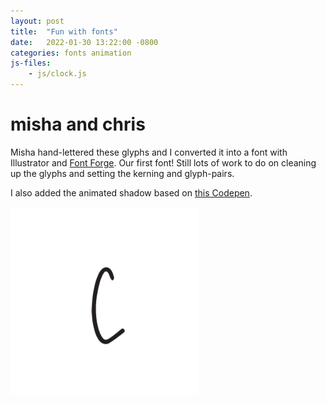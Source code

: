 ```yaml
---
layout: post
title:  "Fun with fonts"
date:   2022-01-30 13:22:00 -0800
categories: fonts animation
js-files:
    - js/clock.js
---
```


<link rel="stylesheet" href="/assets/css/posts.css">

<h1 class="shadowed" data-shadow='misha and chris'>misha and chris</h1>

Misha hand-lettered these glyphs and I converted it into a font with Illustrator and [Font Forge](https://fontforge.org/en-US/). Our first font! Still lots of work to do on cleaning up the glyphs and setting the kerning and glyph-pairs.

I also added the animated shadow based on [this Codepen](https://codepen.io/carpenumidium/pen/hHjEJ).

<img src="/assets/glyphs/curl/c/C.svg" width="300px" />

<svg id="clock" width="300px" height="300px">

</svg>